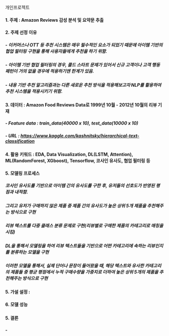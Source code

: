 개인프로젝트
#### 1. 주제 : Amazon Reviews 감성 분석 및 요약문 추출
#### 2. 주제 선정 이유 
##### - 이커머스나 OTT 등 추천 시스템은 매우 필수적인 요소가 되었기 때문에 아이템 기반의 협업 필터링 구현을 통해 사용자들에게 추천을 하기 위함.
##### - 아이템 기반 협업 필터링의 경우, 콜드 스타트 문제가 있어서 신규 고객이나 고객 행동 패턴이 거의 없을 경우에 적용하기엔 한계가 있음. 
##### - 내용 기반 추천 알고리즘과는 다른 새로운 추천 방식을 적용해보고자 NLP를 활용하여 추천 시스템을 적용시키기 위함.
#### 3. 데이터 : Amazon Food Reviews Data로 1999년 10월 - 2012년 10월의 리뷰 기재
##### - Feature data : train_data(40000 x 10), test_data(10000 x 10)
##### - URL : https://www.kaggle.com/kashnitsky/hierarchical-text-classification
#### 4. 활용 키워드 : EDA, Data Visualization, DL(LSTM, Attention), ML(RandomForest, XGboost), Tensorflow, 코사인 유사도, 협업 필터링  등
#### 5. 모델링 프로세스
##### 코사인 유사도를 기반으로 아이템 간의 유사도를 구한 후, 유저들의 선호도가 반영된 평점과 내적함. 
##### 그리고 유저가 구매하지 않은 제품 중 제품 간의 유사도가 높은 상위 5개 제품을 추천해주는 방식으로 구현
##### 리뷰 텍스트를 다중 클래스 분류 문제로 구현(리뷰별로 구매한 제품의 카테고리로 매칭을 시킴)
##### DL을 통해서 모델링을 하여 리뷰 텍스트들을 기반으로 어떤 카테고리에 속하는 리뷰인지를 분류하는 모델을 구현
##### 이러한 모델을 통해서, 실제 단어나 문장이 들어왔을 때, 해당 텍스트와 유사한 카테고리의 제품들 중 평균 평점에서 누적 구매수량을 가중치로 더하여 높은 상위 5개의 제품을 추천해주는 방식으로 구현

#### 5. 가설 설정 : 
#### 6. 모델 성능
##### 


#### 5. 결론
##### - 
